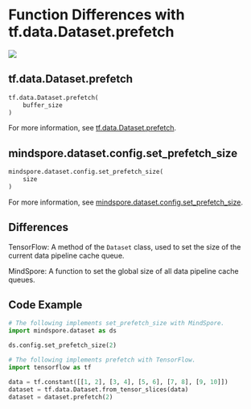 # Function Differences with tf.data.Dataset.prefetch

<a href="https://gitee.com/mindspore/docs/blob/master/docs/mindspore/source_en/note/api_mapping/tensorflow_diff/prefetch.md" target="_blank"><img src="https://mindspore-website.obs.cn-north-4.myhuaweicloud.com/website-images/master/resource/_static/logo_source_en.png"></a>

## tf.data.Dataset.prefetch

```python
tf.data.Dataset.prefetch(
    buffer_size
)
```

For more information, see [tf.data.Dataset.prefetch](https://www.tensorflow.org/versions/r1.15/api_docs/python/tf/data/Dataset#prefetch).

## mindspore.dataset.config.set_prefetch_size

```python
mindspore.dataset.config.set_prefetch_size(
    size
)
```

For more information, see [mindspore.dataset.config.set_prefetch_size](https://mindspore.cn/docs/api/en/master/api_python/mindspore.dataset.config.html#mindspore.dataset.config.set_prefetch_size).

## Differences

TensorFlow: A method of the `Dataset` class, used to set the size of the current data pipeline cache queue.

MindSpore: A function to set the global size of all data pipeline cache queues.

## Code Example

```python
# The following implements set_prefetch_size with MindSpore.
import mindspore.dataset as ds

ds.config.set_prefetch_size(2)

# The following implements prefetch with TensorFlow.
import tensorflow as tf

data = tf.constant([[1, 2], [3, 4], [5, 6], [7, 8], [9, 10]])
dataset = tf.data.Dataset.from_tensor_slices(data)
dataset = dataset.prefetch(2)
```
